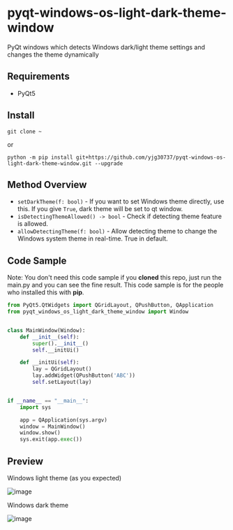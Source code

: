 # pyqt-windows-os-light-dark-theme-window
PyQt windows which detects Windows dark/light theme settings and changes the theme dynamically

## Requirements
* PyQt5

## Install
`git clone ~`

or

`python -m pip install git+https://github.com/yjg30737/pyqt-windows-os-light-dark-theme-window.git --upgrade` 

## Method Overview
* `setDarkTheme(f: bool)` - If you want to set Windows theme directly, use this. If you give `True`, dark theme will be set to qt window.
* `isDetectingThemeAllowed() -> bool` - Check if detecting theme feature is allowed.
* `allowDetectingTheme(f: bool)` - Allow detecting theme to change the Windows system theme in real-time. True in default.

## Code Sample
Note: You don't need this code sample if you <b>cloned</b> this repo, just run the main.py and you can see the fine result. This code sample is for the people who installed this with <b>pip</b>.
```python
from PyQt5.QtWidgets import QGridLayout, QPushButton, QApplication
from pyqt_windows_os_light_dark_theme_window import Window


class MainWindow(Window):
    def __init__(self):
        super().__init__()
        self.__initUi()

    def __initUi(self):
        lay = QGridLayout()
        lay.addWidget(QPushButton('ABC'))
        self.setLayout(lay)


if __name__ == "__main__":
    import sys

    app = QApplication(sys.argv)
    window = MainWindow()
    window.show()
    sys.exit(app.exec())
```

## Preview
Windows light theme (as you expected)

![image](https://user-images.githubusercontent.com/55078043/198483498-00e238c9-0f1b-4782-81a4-6edf2a9be667.png)

Windows dark theme

![image](https://user-images.githubusercontent.com/55078043/198484079-b1bef3df-a126-4136-a073-cc17c322eced.png)
